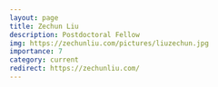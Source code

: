 ```yaml
---
layout: page
title: Zechun Liu
description: Postdoctoral Fellow
img: https://zechunliu.com/pictures/liuzechun.jpg
importance: 7
category: current
redirect: https://zechunliu.com/
---
```

